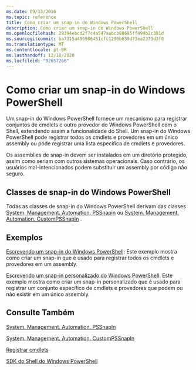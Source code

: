 ```yaml
---
ms.date: 09/13/2016
ms.topic: reference
title: Como criar um snap-in do Windows PowerShell
description: Como criar um snap-in do Windows PowerShell
ms.openlocfilehash: 29394ebcd2f7c4a547aabcb88685ff494b2c381d
ms.sourcegitcommit: ba7315a496986451cfc1296b659d73ea2373d3f0
ms.translationtype: MT
ms.contentlocale: pt-BR
ms.lasthandoff: 12/10/2020
ms.locfileid: "92657266"
---
```

# <a name="how-to-create-a-windows-powershell-snap-in"></a>Como criar um snap-in do Windows PowerShell

Um snap-in do Windows PowerShell fornece um mecanismo para registrar conjuntos de cmdlets e outro provedor do Windows PowerShell com o Shell, estendendo assim a funcionalidade do Shell. Um snap-in do Windows PowerShell pode registrar todos os cmdlets e provedores em um único assembly ou pode registrar uma lista específica de cmdlets e provedores.

Os assemblies de snap-in devem ser instalados em um diretório protegido, assim como seriam com outros sistemas operacionais. Caso contrário, os usuários mal-intencionados podem substituir um assembly por código não seguro.

## <a name="windows-powershell-snap-in-classes"></a>Classes de snap-in do Windows PowerShell

Todas as classes de snap-in do Windows PowerShell derivam das classes [System. Management. Automation. PSSnapin](/dotnet/api/System.Management.Automation.PSSnapIn) ou [System. Management. Automation. CustomPSSnapIn](/dotnet/api/System.Management.Automation.CustomPSSnapIn) .

## <a name="examples"></a>Exemplos

[Escrevendo um snap-in do Windows PowerShell](./writing-a-windows-powershell-snap-in.md): Este exemplo mostra como criar um snap-in que é usado para registrar todos os cmdlets e provedores em um assembly.

[Escrevendo um snap-in personalizado do Windows PowerShell](./writing-a-custom-windows-powershell-snap-in.md): Este exemplo mostra como criar um snap-in personalizado que é usado para registrar um conjunto específico de cmdlets e provedores que podem ou não existir em um único assembly.

## <a name="see-also"></a>Consulte Também

[System. Management. Automation. PSSnapIn](/dotnet/api/System.Management.Automation.PSSnapIn)

[System. Management. Automation. CustomPSSnapIn](/dotnet/api/System.Management.Automation.CustomPSSnapIn)

[Registrar cmdlets](./registering-cmdlets.md)

[SDK do Shell do Windows PowerShell](../windows-powershell-reference.md)

